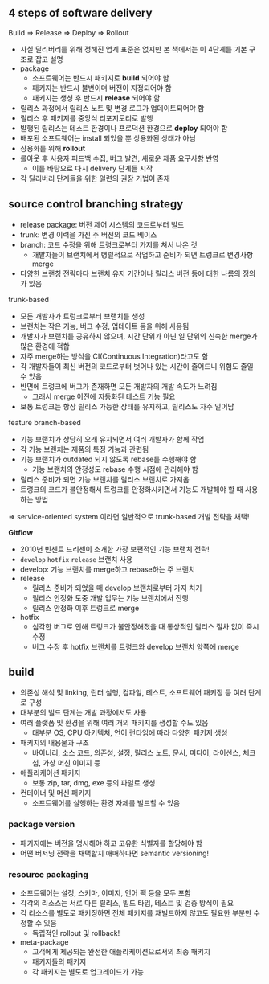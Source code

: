 ## 4 steps of software delivery

Build ⇒ Release ⇒ Deploy ⇒ Rollout

- 사실 딜리버리를 위해 정해진 업계 표준은 없지만 본 책에서는 이 4단계를 기본 구조로 잡고 설명
- package
  - 소프트웨어는 반드시 패키지로 **build** 되어야 함
  - 패키지는 반드시 불변이며 버전이 지정되어야 함
  - 패키지는 생성 후 반드시 **release** 되어야 함
- 릴리스 과정에서 릴리스 노트 및 변경 로그가 업데이트되어야 함
- 릴리스 후 패키지를 중앙식 리포지토리로 발행
- 발행된 릴리스는 테스트 환경이나 프로덕션 환경으로 **deploy** 되어야 함
- 배포된 소프트웨어는 install 되었을 뿐 상용화된 상태가 아님
- 상용화를 위해 **rollout**
- 롤아웃 후 사용자 피드백 수집, 버그 발견, 새로운 제품 요구사항 반영
  - 이를 바탕으로 다시 delivery 단계들 시작
- 각 딜리버리 단계들을 위한 일련의 권장 기법이 존재

## source control branching strategy

- release package: 버전 제어 시스템의 코드로부터 빌드
- trunk: 변경 이력을 가진 주 버전의 코드 베이스
- branch: 코드 수정을 위해 트렁크로부터 가지를 쳐서 나온 것
  - 개발자들이 브랜치에서 병렬적으로 작업하고 준비가 되면 트렁크로 변경사항 merge
- 다양한 브랜칭 전략마다 브랜치 유지 기간이나 릴리스 버전 등에 대한 나름의 정의가 있음

trunk-based

- 모든 개발자가 트렁크로부터 브랜치를 생성
- 브랜치는 작은 기능, 버그 수정, 업데이트 등을 위해 사용됨
- 개발자가 브랜치를 공유하지 않으며, 시간 단위가 아닌 일 단위의 신속한 merge가 많은 환경에 적합
- 자주 merge하는 방식을 CI(Continuous Integration)라고도 함
- 각 개발자들이 최신 버전의 코드로부터 벗어나 있는 시간이 줄어드니 위험도 줄일 수 있음
- 반면에 트렁크에 버그가 존재하면 모든 개발자의 개발 속도가 느려짐
  - 그래서 merge 이전에 자동화된 테스트 기능 필요
- 보통 트렁크는 항상 릴리스 가능한 상태를 유지하고, 릴리스도 자주 일어남

feature branch-based

- 기능 브랜치가 상당히 오래 유지되면서 여러 개발자가 함께 작업
- 각 기능 브랜치는 제품의 특정 기능과 관련됨
- 기능 브랜치가 outdated 되지 않도록 rebase를 수행해야 함
  - 기능 브랜치의 안정성도 rebase 수행 시점에 관리해야 함
- 릴리스 준비가 되면 기능 브랜치를 릴리스 브랜치로 가져옴
- 트렁크의 코드가 불안정해서 트렁크를 안정화시키면서 기능도 개발해야 할 때 사용하는 방법

⇒ service-oriented system 이라면 일반적으로 trunk-based 개발 전략을 채택!

**Gitflow**

- 2010년 빈센트 드리센이 소개한 가장 보편적인 기능 브랜치 전략!
- `develop` `hotfix` `release` 브랜치 사용
- develop: 기능 브랜치를 merge하고 rebase하는 주 브랜치
- release
  - 릴리스 준비가 되었을 때 develop 브랜치로부터 가지 치기
  - 릴리스 안정화 도중 개발 업무는 기능 브랜치에서 진행
  - 릴리스 안정화 이후 트렁크로 merge
- hotfix
  - 심각한 버그로 인해 트렁크가 불안정해졌을 때 통상적인 릴리스 절차 없이 즉시 수정
  - 버그 수정 후 hotfix 브랜치를 트렁크와 develop 브랜치 양쪽에 merge

## build

- 의존성 해석 및 linking, 린터 실행, 컴파일, 테스트, 소프트웨어 패키징 등 여러 단계로 구성
- 대부분의 빌드 단계는 개발 과정에서도 사용
- 여러 플랫폼 및 환경을 위해 여러 개의 패키지를 생성할 수도 있음
  - 대부분 OS, CPU 아키텍처, 언어 런타임에 따라 다양한 패키지 생성
- 패키지의 내용물과 구조
  - 바이너리, 소스 코드, 의존성, 설정, 릴리스 노트, 문서, 미디어, 라이선스, 체크섬, 가상 머신 이미지 등
- 애플리케이션 패키지
  - 보통 zip, tar, dmg, exe 등의 파일로 생성
- 컨테이너 및 머신 패키지
  - 소프트웨어를 실행하는 환경 자체를 빌드할 수 있음

### package version

- 패키지에는 버전을 명시해야 하고 고유한 식별자를 할당해야 함
- 어떤 버저닝 전략을 채택할지 애매하다면 semantic versioning!

### resource packaging

- 소프트웨어는 설정, 스키마, 이미지, 언어 팩 등을 모두 포함
- 각각의 리소스는 서로 다른 릴리스, 빌드 타임, 테스트 및 검증 방식이 필요
- 각 리소스를 별도로 패키징하면 전체 패키지를 재빌드하지 않고도 필요한 부분만 수정할 수 있음
  - 독립적인 rollout 및 rollback!
- meta-package
  - 고객에게 제공되는 완전한 애플리케이션으로서의 최종 패키지
  - 패키지들의 패키지
  - 각 패키지는 별도로 업그레이드가 가능
